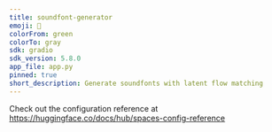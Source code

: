 ```yaml
---
title: soundfont-generator
emoji: 🦦
colorFrom: green
colorTo: gray
sdk: gradio
sdk_version: 5.8.0
app_file: app.py
pinned: true
short_description: Generate soundfonts with latent flow matching
---
```


Check out the configuration reference at https://huggingface.co/docs/hub/spaces-config-reference